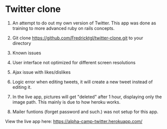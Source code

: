 # Twitter clone

1) An attempt to do out my own version of Twitter. This app was done as training to more advanced ruby on rails concepts.
2) Git clone https://github.com/Fredricktgl/twitter-clone.git to your directory

3) Known issues
4) User interface not optimized for different screen resolutions
5) Ajax issue with likes/dislikes
6) Logic error when editing tweets, it will create a new tweet instead of editing it.
7) In the live app, pictures will get "deleted" after 1 hour, displaying only the image path. This mainly is due to how     heroku works.
8) Mailer funtions (forget password and such.) was not setup for this app.
  
View the live app here: https://alpha-camp-twitter.herokuapp.com/
